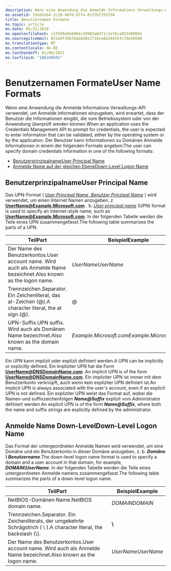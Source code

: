 ```yaml
---
description: Wenn eine Anwendung die Anmelde Informations Verwaltungs-API verwendet, um Anmelde Informationen einzugeben, wird erwartet, dass der Benutzer die Informationen eingibt, die vom Betriebssystem oder von der Anwendung überprüft werden können.
ms.assetid: 53ed2eb4-2c29-48fd-b7fa-0c27bf155758
title: Benutzernamen Formate
ms.topic: article
ms.date: 05/31/2018
ms.openlocfilehash: c1fb99a9e6064cd3883a8d71c1e76ca853d88661
ms.sourcegitcommit: 831e8f3db78ab820e1710cede244553c70e50500
ms.translationtype: MT
ms.contentlocale: de-DE
ms.lasthandoff: 01/08/2021
ms.locfileid: "106349591"
---
```

# <a name="user-name-formats"></a><span data-ttu-id="1ff32-103">Benutzernamen Formate</span><span class="sxs-lookup"><span data-stu-id="1ff32-103">User Name Formats</span></span>

<span data-ttu-id="1ff32-104">Wenn eine Anwendung die Anmelde Informations Verwaltungs-API verwendet, um Anmelde Informationen einzugeben, wird erwartet, dass der Benutzer die Informationen eingibt, die vom Betriebssystem oder von der Anwendung überprüft werden können.</span><span class="sxs-lookup"><span data-stu-id="1ff32-104">When an application uses the Credentials Management API to prompt for credentials, the user is expected to enter information that can be validated, either by the operating system or by the application.</span></span> <span data-ttu-id="1ff32-105">Der Benutzer kann Informationen zu Domänen Anmelde Informationen in einem der folgenden Formate angeben:</span><span class="sxs-lookup"><span data-stu-id="1ff32-105">The user can specify domain credentials information in one of the following formats:</span></span>

-   [<span data-ttu-id="1ff32-106">Benutzerprinzipalname</span><span class="sxs-lookup"><span data-stu-id="1ff32-106">User Principal Name</span></span>](#user-principal-name)
-   [<span data-ttu-id="1ff32-107">Anmelde Name auf der gleichen Ebene</span><span class="sxs-lookup"><span data-stu-id="1ff32-107">Down-Level Logon Name</span></span>](#down-level-logon-name)

## <a name="user-principal-name"></a><span data-ttu-id="1ff32-108">Benutzerprinzipalname</span><span class="sxs-lookup"><span data-stu-id="1ff32-108">User Principal Name</span></span>

<span data-ttu-id="1ff32-109">Das UPN-Format ( [*User Principal Name, Benutzer Prinzipal Name*](../secgloss/u-gly.md) ) wird verwendet, um einen Internet Namen anzugeben, z <b>UserName@Example.Microsoft.com</b> . b..</span><span class="sxs-lookup"><span data-stu-id="1ff32-109">[*User principal name*](../secgloss/u-gly.md) (UPN) format is used to specify an Internet-style name, such as <b>UserName@Example.Microsoft.com</b>.</span></span> <span data-ttu-id="1ff32-110">In der folgenden Tabelle werden die Teile eines UPN zusammengefasst.</span><span class="sxs-lookup"><span data-stu-id="1ff32-110">The following table summarizes the parts of a UPN.</span></span>



| <span data-ttu-id="1ff32-111">Teil</span><span class="sxs-lookup"><span data-stu-id="1ff32-111">Part</span></span>                                                        | <span data-ttu-id="1ff32-112">Beispiel</span><span class="sxs-lookup"><span data-stu-id="1ff32-112">Example</span></span>                                |
|-------------------------------------------------------------|----------------------------------------|
| <span data-ttu-id="1ff32-113">Der Name des Benutzerkontos.</span><span class="sxs-lookup"><span data-stu-id="1ff32-113">User account name.</span></span> <span data-ttu-id="1ff32-114">Wird auch als Anmelde Name bezeichnet.</span><span class="sxs-lookup"><span data-stu-id="1ff32-114">Also known as the logon name.</span></span><br/> | <span data-ttu-id="1ff32-115">*UserName*</span><span class="sxs-lookup"><span data-stu-id="1ff32-115">*UserName*</span></span><br/>                  |
| <span data-ttu-id="1ff32-116">Trennzeichen.</span><span class="sxs-lookup"><span data-stu-id="1ff32-116">Separator.</span></span> <span data-ttu-id="1ff32-117">Ein Zeichenliteral, das at-Zeichen (@).</span><span class="sxs-lookup"><span data-stu-id="1ff32-117">A character literal, the at sign (@).</span></span><br/> | @<br/>                           |
| <span data-ttu-id="1ff32-118">UPN-Suffix.</span><span class="sxs-lookup"><span data-stu-id="1ff32-118">UPN suffix.</span></span> <span data-ttu-id="1ff32-119">Wird auch als Domänen Name bezeichnet.</span><span class="sxs-lookup"><span data-stu-id="1ff32-119">Also known as the domain name.</span></span><br/>       | <span data-ttu-id="1ff32-120">*Example.Microsoft.com*</span><span class="sxs-lookup"><span data-stu-id="1ff32-120">*Example.Microsoft.com*</span></span> <br/> |



 

<span data-ttu-id="1ff32-121">Ein UPN kann implizit oder explizit definiert werden.</span><span class="sxs-lookup"><span data-stu-id="1ff32-121">A UPN can be implicitly or explicitly defined.</span></span> <span data-ttu-id="1ff32-122">Ein impliziter UPN hat die Form <b>UserName@DNSDomainName.com</b> .</span><span class="sxs-lookup"><span data-stu-id="1ff32-122">An implicit UPN is of the form <b>UserName@DNSDomainName.com</b>.</span></span> <span data-ttu-id="1ff32-123">Ein impliziter UPN ist immer mit dem Benutzerkonto verknüpft, auch wenn kein expliziter UPN definiert ist.</span><span class="sxs-lookup"><span data-stu-id="1ff32-123">An implicit UPN is always associated with the user's account, even if an explicit UPN is not defined.</span></span> <span data-ttu-id="1ff32-124">Ein expliziter UPN weist das Format auf, wobei die Namen-und suffixzeichenfolgen <i><b>Name@Suffix</b></i> explizit vom Administrator definiert werden.</span><span class="sxs-lookup"><span data-stu-id="1ff32-124">An explicit UPN is of the form <i><b>Name@Suffix</b></i>, where both the name and suffix strings are explicitly defined by the administrator.</span></span>

## <a name="down-level-logon-name"></a><span data-ttu-id="1ff32-125">Anmelde Name Down-Level</span><span class="sxs-lookup"><span data-stu-id="1ff32-125">Down-Level Logon Name</span></span>

<span data-ttu-id="1ff32-126">Das Format der untergeordneten Anmelde Namen wird verwendet, um eine Domäne und ein Benutzerkonto in dieser Domäne anzugeben, z. b. <i><b>Domäne \\ Benutzername</b></i>.</span><span class="sxs-lookup"><span data-stu-id="1ff32-126">The down-level logon name format is used to specify a domain and a user account in that domain, for example, <i><b>DOMAIN\\UserName</b></i>.</span></span> <span data-ttu-id="1ff32-127">In der folgenden Tabelle werden die Teile eines untergeordneten Anmelde namens zusammengefasst.</span><span class="sxs-lookup"><span data-stu-id="1ff32-127">The following table summarizes the parts of a down-level logon name.</span></span>



| <span data-ttu-id="1ff32-128">Teil</span><span class="sxs-lookup"><span data-stu-id="1ff32-128">Part</span></span>                                                           | <span data-ttu-id="1ff32-129">Beispiel</span><span class="sxs-lookup"><span data-stu-id="1ff32-129">Example</span></span>               |
|----------------------------------------------------------------|-----------------------|
| <span data-ttu-id="1ff32-130">NetBIOS-Domänen Name.</span><span class="sxs-lookup"><span data-stu-id="1ff32-130">NetBIOS domain name.</span></span><br/>                                | <span data-ttu-id="1ff32-131">*DOMAIN*</span><span class="sxs-lookup"><span data-stu-id="1ff32-131">*DOMAIN*</span></span><br/>   |
| <span data-ttu-id="1ff32-132">Trennzeichen.</span><span class="sxs-lookup"><span data-stu-id="1ff32-132">Separator.</span></span> <span data-ttu-id="1ff32-133">Ein Zeichenliterals, der umgekehrte Schrägstrich ( \\ ).</span><span class="sxs-lookup"><span data-stu-id="1ff32-133">A character literal, the backslash (\\).</span></span><br/> | **\\**<br/>     |
| <span data-ttu-id="1ff32-134">Der Name des Benutzerkontos.</span><span class="sxs-lookup"><span data-stu-id="1ff32-134">User account name.</span></span> <span data-ttu-id="1ff32-135">Wird auch als Anmelde Name bezeichnet.</span><span class="sxs-lookup"><span data-stu-id="1ff32-135">Also known as the logon name.</span></span><br/>    | <span data-ttu-id="1ff32-136">*UserName*</span><span class="sxs-lookup"><span data-stu-id="1ff32-136">*UserName*</span></span><br/> |



 

 

 
